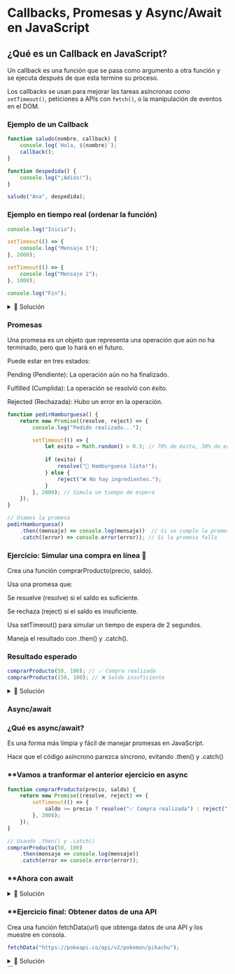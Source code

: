 # Callbacks, Promesas y Async/Await en JavaScript  

## **¿Qué es un Callback en JavaScript?**  
Un callback es una función que se pasa como argumento a otra función y se ejecuta después de que esta termine su proceso.  

Los callbacks se usan para mejorar las tareas asíncronas como `setTimeout()`, peticiones a APIs con `fetch()`, o la manipulación de eventos en el DOM.  

### **Ejemplo de un Callback**  
```js
function saludo(nombre, callback) {
    console.log(`Hola, ${nombre}`);
    callback();
}

function despedida() {
    console.log("¡Adiós!");
}

saludo("Ana", despedida);

```
### **Ejemplo en tiempo real (ordenar la función)**
```js
console.log("Inicio");

setTimeout(() => {
    console.log("Mensaje 1");
}, 2000);

setTimeout(() => {
    console.log("Mensaje 2");
}, 1000);

console.log("Fin");
```
<details><summary>🔹 Solución</summary>
console.log("Inicio");

setTimeout(() => {
    console.log("Mensaje 1");
    setTimeout(() => {
        console.log("Mensaje 2");
    }, 1000);
}, 2000);

console.log("Fin");
</details>

### **Promesas**

Una promesa es un objeto que representa una operación que aún no ha terminado, pero que lo hará en el futuro.

Puede estar en tres estados:

Pending (Pendiente): La operación aún no ha finalizado.

Fulfilled (Cumplida): La operación se resolvió con éxito.

Rejected (Rechazada): Hubo un error en la operación.

```js
function pedirHamburguesa() {
    return new Promise((resolve, reject) => {
        console.log("Pedido realizado...");

        setTimeout(() => {
            let exito = Math.random() > 0.3; // 70% de éxito, 30% de error
            
            if (exito) {
                resolve("🍔 Hamburguesa lista!");
            } else {
                reject("❌ No hay ingredientes.");
            }
        }, 2000); // Simula un tiempo de espera
    });
}

// Usamos la promesa
pedirHamburguesa()
    .then((mensaje) => console.log(mensaje))  // Si se cumple la promesa
    .catch((error) => console.error(error)); // Si la promesa falla

```

### **Ejercicio: Simular una compra en línea 🛒**
Crea una función comprarProducto(precio, saldo).

Usa una promesa que:

Se resuelve (resolve) si el saldo es suficiente.

Se rechaza (reject) si el saldo es insuficiente.

Usa setTimeout() para simular un tiempo de espera de 2 segundos.

Maneja el resultado con .then() y .catch().

### **Resultado esperado**
```js
comprarProducto(50, 100); // ✅ Compra realizada
comprarProducto(150, 100); // ❌ Saldo insuficiente
```
<details><summary>🔹 Solución</summary>

function comprarProducto(precio, saldo) {
    return new Promise((resolve, reject) => {
        setTimeout(() => {
            saldo >= precio ? resolve("✅ Compra realizada") : reject("❌ Saldo insuficiente");
        }, 2000);
    });
}

// Usando .then() y .catch()
comprarProducto(50, 100).then(mensaje => console.log(mensaje)).catch(error => console.error(error));

</details>

### **Async/await**

### **¿Qué es async/await?**

Es una forma más limpia y fácil de manejar promesas en JavaScript.

Hace que el código asíncrono parezca síncrono, evitando .then() y .catch()

### **Vamos a tranformar el anterior ejercicio en async
```js
function comprarProducto(precio, saldo) {
    return new Promise((resolve, reject) => {
        setTimeout(() => {
            saldo >= precio ? resolve("✅ Compra realizada") : reject("❌ Saldo insuficiente");
        }, 2000);
    });
}

// Usando .then() y .catch()
comprarProducto(50, 100)
    .then(mensaje => console.log(mensaje))
    .catch(error => console.error(error));
```

### **Ahora con await

<details><summary>🔹 Solución</summary>

async function procesarCompra(precio, saldo) {
    try {
        const mensaje = await comprarProducto(precio, saldo);
        console.log(mensaje);
    } catch (error) {
        console.error(error);
    }
}

procesarCompra(50, 100);
</details>


### **Ejercicio final: Obtener datos de una API

Crea una función fetchData(url) que obtenga datos de una API y los muestre en consola.
```js
fetchData("https://pokeapi.co/api/v2/pokemon/pikachu");
```
<details><summary>🔹 Solución</summary>
async function fetchData(url) {
  try {
    let response = await fetch(url);
    let data = await response.json();
    console.log("Datos obtenidos:", data);
  } catch (error) {
    console.log("Error al obtener datos:", error);
  }
}

// Llamada de ejemplo
fetchData("https://pokeapi.co/api/v2/pokemon/pikachu");

</details> ```
